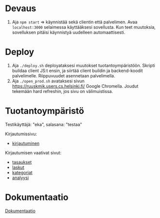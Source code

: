 # Devaus

1. Aja `npm start` => käynnistää sekä clientin että palvelimen. Avaa `localhost:3000` selaimessa käyttääksesi sovellusta. Kun teet muutoksia, sovelluksen pitäisi käynnistyä uudelleen automaattisesti.

# Deploy

1. Aja `./deploy.sh` deployataksesi muutokset tuotantoympäristöön. Skripti buildaa client JS:t ensin, ja siirtää client buildin ja backend-koodit palvelimelle. Riippuvuudet asennetaan palvelimella.
2. Aja `./open_prod.sh` avataksesi sivun https://ruuskmik.users.cs.helsinki.fi/ Google Chromella. Joudut tekemään hard refreshin, jos sivu on välimuistissa.

# Tuotantoympäristö

Testikäyttäjä: "eka", salasana: "testaa"

Kirjautumissivu:
* [kirjautuminen](https://ruuskmik.users.cs.helsinki.fi)

Kirjautumisen vaativat sivut:
* [tasaukset](https://ruuskmik.users.cs.helsinki.fi/auth/adjustments)
* [laskut](https://ruuskmik.users.cs.helsinki.fi/auth/bills)
* [kategoriat](https://ruuskmik.users.cs.helsinki.fi/auth/categories)
* [analyysi](https://ruuskmik.users.cs.helsinki.fi/auth/analysis)

# Dokumentaatio

[Dokumentaatio](https://github.com/techstalgist/tasaustenhallinta/blob/master/doc/dokumentaatio.pdf)

